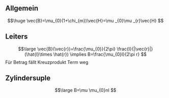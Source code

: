 ## Allgemein
$$\huge
\vec{B}=\mu_{0}(1+\chi_{m})\vec{H}=\mu _{0}\mu _{r}\vec{H}
$$
## Leiters
$$\large
\vec{B}(\vec{r})=\frac{\mu_{0}}{2\pi} \frac{I}{|\vec{r}|}(\hat{l}\times \hat{r}) \implies B=\frac{\mu_{0}I}{2\pi r}
$$
Für Betrag fällt Kreuzprodukt Term weg

## Zylindersuple
$$\large
B=\mu \mu_{0}nI
$$
